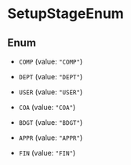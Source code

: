 

# SetupStageEnum

## Enum


* `COMP` (value: `"COMP"`)

* `DEPT` (value: `"DEPT"`)

* `USER` (value: `"USER"`)

* `COA` (value: `"COA"`)

* `BDGT` (value: `"BDGT"`)

* `APPR` (value: `"APPR"`)

* `FIN` (value: `"FIN"`)



